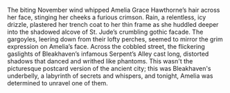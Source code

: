 The biting November wind whipped Amelia Grace Hawthorne’s hair across her face, stinging her cheeks a furious crimson.  Rain, a relentless, icy drizzle, plastered her trench coat to her thin frame as she huddled deeper into the shadowed alcove of St. Jude’s crumbling gothic facade.  The gargoyles, leering down from their lofty perches, seemed to mirror the grim expression on Amelia’s face.  Across the cobbled street, the flickering gaslights of Bleakhaven’s infamous Serpent’s Alley cast long, distorted shadows that danced and writhed like phantoms. This wasn't the picturesque postcard version of the ancient city; this was Bleakhaven's underbelly, a labyrinth of secrets and whispers, and tonight, Amelia was determined to unravel one of them.
